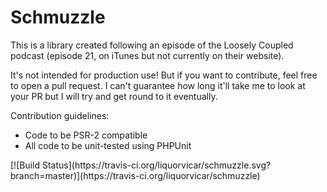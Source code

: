 <h1>Schmuzzle</h1>
<p>This is a library created following an episode of the Loosely Coupled podcast (episode 21, on iTunes but not 
currently on their website).</p>
<p>It's not intended for production use! But if you want to contribute, feel free to open a pull request. I can't 
guarantee how long it'll take me to look at your PR but I will try and get round to it eventually.</p>
<p>Contribution guidelines:
<ul><li>Code to be PSR-2 compatible</li>
<li>All code to be unit-tested using PHPUnit</li></ul>
</p>
[![Build Status](https://travis-ci.org/liquorvicar/schmuzzle.svg?branch=master)](https://travis-ci.org/liquorvicar/schmuzzle)
